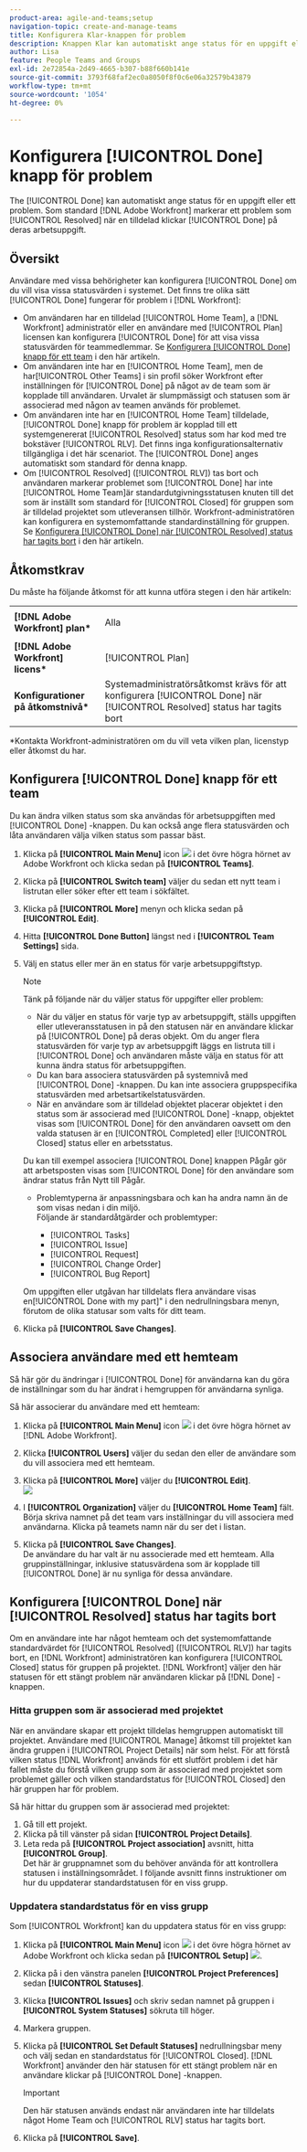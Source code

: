 ```yaml
---
product-area: agile-and-teams;setup
navigation-topic: create-and-manage-teams
title: Konfigurera Klar-knappen för problem
description: Knappen Klar kan automatiskt ange status för en uppgift eller ett problem. Som standard markerar Adobe Workfront ett problem som Löst när en tilldelad klickar på Klar på sin arbetsuppgift.
author: Lisa
feature: People Teams and Groups
exl-id: 2e72854a-2d49-4665-b307-b88f660b141e
source-git-commit: 3793f68faf2ec0a8050f8f0c6e06a32579b43879
workflow-type: tm+mt
source-wordcount: '1054'
ht-degree: 0%

---
```


# Konfigurera [!UICONTROL Done] knapp för problem

The [!UICONTROL Done] kan automatiskt ange status för en uppgift eller ett problem. Som standard [!DNL Adobe Workfront] markerar ett problem som [!UICONTROL Resolved] när en tilldelad klickar [!UICONTROL Done] på deras arbetsuppgift.

## Översikt

Användare med vissa behörigheter kan konfigurera [!UICONTROL Done] om du vill visa vissa statusvärden i systemet. Det finns tre olika sätt [!UICONTROL Done] fungerar för problem i [!DNL Workfront]:

* Om användaren har en tilldelad [!UICONTROL Home Team], a [!DNL Workfront] administratör eller en användare med [!UICONTROL Plan] licensen kan konfigurera [!UICONTROL Done] för att visa vissa statusvärden för teammedlemmar. Se [Konfigurera [!UICONTROL Done] knapp för ett team](#configure-the-uicontrol-done-button-for-a-team) i den här artikeln.
* Om användaren inte har en [!UICONTROL Home Team], men de har[!UICONTROL Other Teams] i sin profil söker Workfront efter inställningen för [!UICONTROL Done] på något av de team som är kopplade till användaren. Urvalet är slumpmässigt och statusen som är associerad med någon av teamen används för problemet.
* Om användaren inte har en [!UICONTROL Home Team] tilldelade, [!UICONTROL Done] knapp för problem är kopplad till ett systemgenererat [!UICONTROL Resolved] status som har kod med tre bokstäver [!UICONTROL RLV]. Det finns inga konfigurationsalternativ tillgängliga i det här scenariot. The [!UICONTROL Done] anges automatiskt som standard för denna knapp.
* Om [!UICONTROL Resolved] ([!UICONTROL RLV]) tas bort och användaren markerar problemet som [!UICONTROL Done] har inte [!UICONTROL Home Team]är standardutgivningsstatusen knuten till det som är inställt som standard för [!UICONTROL Closed] för gruppen som är tilldelad projektet som utleveransen tillhör. Workfront-administratören kan konfigurera en systemomfattande standardinställning för gruppen. Se [Konfigurera [!UICONTROL Done] när [!UICONTROL Resolved] status har tagits bort](#configure-the-uicontrol-done-button-when-the-uicontrol-resolved-status-has-been-deleted) i den här artikeln.

## Åtkomstkrav

Du måste ha följande åtkomst för att kunna utföra stegen i den här artikeln:

<table style="table-layout:auto"> 
 <col> 
 </col> 
 <col> 
 </col> 
 <tbody> 
  <tr> 
   <td role="rowheader"><strong>[!DNL Adobe Workfront] plan*</strong></td> 
   <td> <p>Alla</p> </td> 
  </tr> 
  <tr> 
   <td role="rowheader"><strong>[!DNL Adobe Workfront] licens*</strong></td> 
   <td> <p>[!UICONTROL Plan] </p> </td> 
  </tr> 
  <tr> 
   <td role="rowheader"><strong>Konfigurationer på åtkomstnivå*</strong></td> 
   <td>Systemadministratörsåtkomst krävs för att konfigurera [!UICONTROL Done] när [!UICONTROL Resolved] status har tagits bort</td> 
  </tr> 
 </tbody> 
</table>

&#42;Kontakta Workfront-administratören om du vill veta vilken plan, licenstyp eller åtkomst du har.

## Konfigurera [!UICONTROL Done] knapp för ett team

Du kan ändra vilken status som ska användas för arbetsuppgiften med [!UICONTROL Done] -knappen. Du kan också ange flera statusvärden och låta användaren välja vilken status som passar bäst.

1. Klicka på **[!UICONTROL Main Menu]** icon ![](assets/main-menu-icon.png) i det övre högra hörnet av Adobe Workfront och klicka sedan på **[!UICONTROL Teams]**.

1. Klicka på **[!UICONTROL Switch team]** väljer du sedan ett nytt team i listrutan eller söker efter ett team i sökfältet.
1. Klicka på **[!UICONTROL More]** menyn och klicka sedan på **[!UICONTROL Edit]**.
1. Hitta **[!UICONTROL Done Button]** längst ned i **[!UICONTROL Team Settings]** sida.

1. Välj en status eller mer än en status för varje arbetsuppgiftstyp.

   >[!NOTE]
   >
   >Tänk på följande när du väljer status för uppgifter eller problem:
   >
   >* När du väljer en status för varje typ av arbetsuppgift, ställs uppgiften eller utleveransstatusen in på den statusen när en användare klickar på [!UICONTROL Done] på deras objekt. Om du anger flera statusvärden för varje typ av arbetsuppgift läggs en listruta till i [!UICONTROL Done] och användaren måste välja en status för att kunna ändra status för arbetsuppgiften.
   >* Du kan bara associera statusvärden på systemnivå med [!UICONTROL Done] -knappen. Du kan inte associera gruppspecifika statusvärden med arbetsartikelstatusvärden.
   >* När en användare som är tilldelad objektet placerar objektet i den status som är associerad med [!UICONTROL Done] -knapp, objektet visas som [!UICONTROL Done] för den användaren oavsett om den valda statusen är en [!UICONTROL Completed] eller [!UICONTROL Closed] status eller en arbetsstatus.
   >   
   >   
   >  Du kan till exempel associera [!UICONTROL Done] knappen Pågår gör att arbetsposten visas som [!UICONTROL Done] för den användare som ändrar status från Nytt till Pågår.
   >   
   >* Problemtyperna är anpassningsbara och kan ha andra namn än de som visas nedan i din miljö.\
   >  Följande är standardåtgärder och problemtyper:
   >     
   >   * [!UICONTROL Tasks]
   >   * [!UICONTROL Issue]
   >   * [!UICONTROL Request]
   >   * [!UICONTROL Change Order]
   >   * [!UICONTROL Bug Report]

   Om uppgiften eller utgåvan har tilldelats flera användare visas en[!UICONTROL Done with my part]&quot; i den nedrullningsbara menyn, förutom de olika statusar som valts för ditt team.

1. Klicka på **[!UICONTROL Save Changes]**.

## Associera användare med ett hemteam

Så här gör du ändringar i [!UICONTROL Done] för användarna kan du göra de inställningar som du har ändrat i hemgruppen för användarna synliga.

Så här associerar du användare med ett hemteam:

1. Klicka på **[!UICONTROL Main Menu]** icon ![](assets/main-menu-icon.png) i det övre högra hörnet av [!DNL Adobe Workfront].

1. Klicka **[!UICONTROL Users]** väljer du sedan den eller de användare som du vill associera med ett hemteam.
1. Klicka på **[!UICONTROL More]** väljer du **[!UICONTROL Edit]**.\
   ![](assets/user-settings-nwe-350x291.png)

1. I **[!UICONTROL Organization]** väljer du **[!UICONTROL Home Team]** fält. Börja skriva namnet på det team vars inställningar du vill associera med användarna. Klicka på teamets namn när du ser det i listan.

1. Klicka på **[!UICONTROL Save Changes]**.\
   De användare du har valt är nu associerade med ett hemteam.
Alla gruppinställningar, inklusive statusvärdena som är kopplade till [!UICONTROL Done] är nu synliga för dessa användare.

## Konfigurera [!UICONTROL Done] när [!UICONTROL Resolved] status har tagits bort

Om en användare inte har något hemteam och det systemomfattande standardvärdet för [!UICONTROL Resolved] ([!UICONTROL RLV]) har tagits bort, en [!DNL Workfront] administratören kan konfigurera [!UICONTROL Closed] status för gruppen på projektet. [!DNL Workfront] väljer den här statusen för ett stängt problem när användaren klickar på [!DNL Done] -knappen.

### Hitta gruppen som är associerad med projektet

När en användare skapar ett projekt tilldelas hemgruppen automatiskt till projektet. Användare med [!UICONTROL Manage] åtkomst till projektet kan ändra gruppen i [!UICONTROL Project Details] när som helst. För att förstå vilken status [!DNL Workfront] används för ett slutfört problem i det här fallet måste du förstå vilken grupp som är associerad med projektet som problemet gäller och vilken standardstatus för [!UICONTROL Closed] den här gruppen har för problem.

Så här hittar du gruppen som är associerad med projektet:

1. Gå till ett projekt.
1. Klicka på till vänster på sidan **[!UICONTROL Project Details]**.
1. Leta reda på **[!UICONTROL Project association]** avsnitt, hitta **[!UICONTROL Group]**.\
   Det här är gruppnamnet som du behöver använda för att kontrollera statusen i inställningsområdet. I följande avsnitt finns instruktioner om hur du uppdaterar standardstatusen för en viss grupp.

### Uppdatera standardstatus för en viss grupp

Som [!UICONTROL Workfront] kan du uppdatera status för en viss grupp:

1. Klicka på **[!UICONTROL Main Menu]** icon ![](assets/main-menu-icon.png) i det övre högra hörnet av Adobe Workfront och klicka sedan på **[!UICONTROL Setup]** ![](assets/gear-icon-settings.png).
1. Klicka på i den vänstra panelen **[!UICONTROL Project Preferences]** sedan **[!UICONTROL Statuses]**.

1. Klicka **[!UICONTROL Issues]** och skriv sedan namnet på gruppen i **[!UICONTROL System Statuses]** sökruta till höger.

1. Markera gruppen.
1. Klicka på **[!UICONTROL Set Default Statuses]** nedrullningsbar meny och välj sedan en standardstatus för [!UICONTROL Closed]. [!DNL Workfront] använder den här statusen för ett stängt problem när en användare klickar på [!UICONTROL Done] -knappen.

   >[!IMPORTANT]
   >
   >Den här statusen används endast när användaren inte har tilldelats något Home Team och [!UICONTROL RLV] status har tagits bort.

1. Klicka på **[!UICONTROL Save]**.
